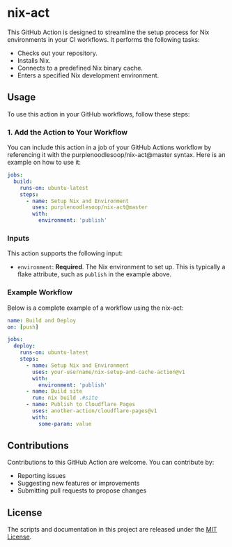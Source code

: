 # nix-act

This GitHub Action is designed to streamline the setup process for Nix environments in your CI workflows. It performs the following tasks:
- Checks out your repository.
- Installs Nix.
- Connects to a predefined Nix binary cache.
- Enters a specified Nix development environment.

## Usage

To use this action in your GitHub workflows, follow these steps:

### 1. Add the Action to Your Workflow

You can include this action in a job of your GitHub Actions workflow by referencing it with the purplenoodlesoop/nix-act@master syntax. Here is an example on how to use it:

```yaml
jobs:
  build:
    runs-on: ubuntu-latest
    steps:
      - name: Setup Nix and Environment
        uses: purplenoodlesoop/nix-act@master
        with:
          environment: 'publish'
```

### Inputs

This action supports the following input:

- `environment`: **Required**. The Nix environment to set up. This is typically a flake attribute, such as `publish` in the example above.

### Example Workflow

Below is a complete example of a workflow using the nix-act:

```yaml
name: Build and Deploy
on: [push]

jobs:
  deploy:
    runs-on: ubuntu-latest
    steps:
      - name: Setup Nix and Environment
        uses: your-username/nix-setup-and-cache-action@v1
        with:
          environment: 'publish'
      - name: Build site
        run: nix build .#site
      - name: Publish to Cloudflare Pages
        uses: another-action/cloudflare-pages@v1
        with:
          some-param: value
```

## Contributions

Contributions to this GitHub Action are welcome. You can contribute by:
- Reporting issues
- Suggesting new features or improvements
- Submitting pull requests to propose changes

## License

The scripts and documentation in this project are released under the [MIT License](LICENSE).